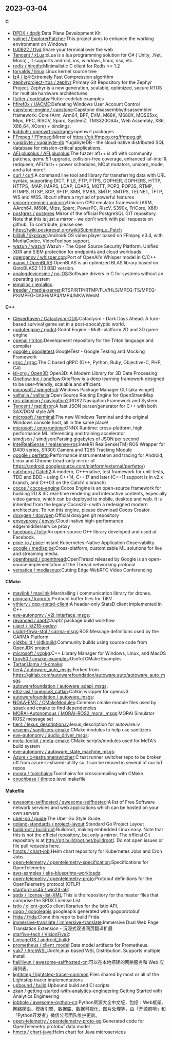 ## 2023-03-04

#### C
* [DPDK / dpdk](https://github.com/DPDK/dpdk):Data Plane Development Kit
* [valinet / ExplorerPatcher](https://github.com/valinet/ExplorerPatcher):This project aims to enhance the working environment on Windows
* [tsl0922 / ttyd](https://github.com/tsl0922/ttyd):Share your terminal over the web
* [Tencent / xLua](https://github.com/Tencent/xLua):xLua is a lua programming solution for C# ( Unity, .Net, Mono) , it supports android, ios, windows, linux, osx, etc.
* [redis / hiredis](https://github.com/redis/hiredis):Minimalistic C client for Redis >= 1.2
* [torvalds / linux](https://github.com/torvalds/linux):Linux kernel source tree
* [lz4 / lz4](https://github.com/lz4/lz4):Extremely Fast Compression algorithm
* [zephyrproject-rtos / zephyr](https://github.com/zephyrproject-rtos/zephyr):Primary Git Repository for the Zephyr Project. Zephyr is a new generation, scalable, optimized, secure RTOS for multiple hardware architectures.
* [flutter / codelabs](https://github.com/flutter/codelabs):Flutter codelab examples
* [hfiref0x / UACME](https://github.com/hfiref0x/UACME):Defeating Windows User Account Control
* [capstone-engine / capstone](https://github.com/capstone-engine/capstone):Capstone disassembly/disassembler framework: Core (Arm, Arm64, BPF, EVM, M68K, M680X, MOS65xx, Mips, PPC, RISCV, Sparc, SystemZ, TMS320C64x, Web Assembly, X86, X86_64, XCore) + bindings.
* [kiddin9 / openwrt-packages](https://github.com/kiddin9/openwrt-packages):openwrt packages
* [FFmpeg / FFmpeg](https://github.com/FFmpeg/FFmpeg):Mirror of https://git.ffmpeg.org/ffmpeg.git
* [yugabyte / yugabyte-db](https://github.com/yugabyte/yugabyte-db):YugabyteDB - the cloud native distributed SQL database for mission-critical applications.
* [AFLplusplus / AFLplusplus](https://github.com/AFLplusplus/AFLplusplus):The fuzzer afl++ is afl with community patches, qemu 5.1 upgrade, collision-free coverage, enhanced laf-intel & redqueen, AFLfast++ power schedules, MOpt mutators, unicorn_mode, and a lot more!
* [curl / curl](https://github.com/curl/curl):A command line tool and library for transferring data with URL syntax, supporting DICT, FILE, FTP, FTPS, GOPHER, GOPHERS, HTTP, HTTPS, IMAP, IMAPS, LDAP, LDAPS, MQTT, POP3, POP3S, RTMP, RTMPS, RTSP, SCP, SFTP, SMB, SMBS, SMTP, SMTPS, TELNET, TFTP, WS and WSS. libcurl offers a myriad of powerful features
* [unicorn-engine / unicorn](https://github.com/unicorn-engine/unicorn):Unicorn CPU emulator framework (ARM, AArch64, M68K, Mips, Sparc, PowerPC, RiscV, S390x, TriCore, X86)
* [postgres / postgres](https://github.com/postgres/postgres):Mirror of the official PostgreSQL GIT repository. Note that this is just a *mirror* - we don't work with pull requests on github. To contribute, please see https://wiki.postgresql.org/wiki/Submitting_a_Patch
* [bilibili / ijkplayer](https://github.com/bilibili/ijkplayer):Android/iOS video player based on FFmpeg n3.4, with MediaCodec, VideoToolbox support.
* [wazuh / wazuh](https://github.com/wazuh/wazuh):Wazuh - The Open Source Security Platform. Unified XDR and SIEM protection for endpoints and cloud workloads.
* [ggerganov / whisper.cpp](https://github.com/ggerganov/whisper.cpp):Port of OpenAI's Whisper model in C/C++
* [xianyi / OpenBLAS](https://github.com/xianyi/OpenBLAS):OpenBLAS is an optimized BLAS library based on GotoBLAS2 1.13 BSD version.
* [analogdevicesinc / no-OS](https://github.com/analogdevicesinc/no-OS):Software drivers in C for systems without an operating system
* [jemalloc / jemalloc](https://github.com/jemalloc/jemalloc):
* [ireader / media-server](https://github.com/ireader/media-server):RTSP/RTP/RTMP/FLV/HLS/MPEG-TS/MPEG-PS/MPEG-DASH/MP4/fMP4/MKV/WebM

#### C++
* [CleverRaven / Cataclysm-DDA](https://github.com/CleverRaven/Cataclysm-DDA):Cataclysm - Dark Days Ahead. A turn-based survival game set in a post-apocalyptic world.
* [godotengine / godot](https://github.com/godotengine/godot):Godot Engine – Multi-platform 2D and 3D game engine
* [openai / triton](https://github.com/openai/triton):Development repository for the Triton language and compiler
* [google / googletest](https://github.com/google/googletest):GoogleTest - Google Testing and Mocking Framework
* [grpc / grpc](https://github.com/grpc/grpc):The C based gRPC (C++, Python, Ruby, Objective-C, PHP, C#)
* [isl-org / Open3D](https://github.com/isl-org/Open3D):Open3D: A Modern Library for 3D Data Processing
* [Oneflow-Inc / oneflow](https://github.com/Oneflow-Inc/oneflow):OneFlow is a deep learning framework designed to be user-friendly, scalable and efficient.
* [microsoft / winget-cli](https://github.com/microsoft/winget-cli):Windows Package Manager CLI (aka winget)
* [valhalla / valhalla](https://github.com/valhalla/valhalla):Open Source Routing Engine for OpenStreetMap
* [ros-planning / navigation2](https://github.com/ros-planning/navigation2):ROS2 Navigation Framework and System
* [Tencent / rapidjson](https://github.com/Tencent/rapidjson):A fast JSON parser/generator for C++ with both SAX/DOM style API
* [microsoft / terminal](https://github.com/microsoft/terminal):The new Windows Terminal and the original Windows console host, all in the same place!
* [microsoft / onnxruntime](https://github.com/microsoft/onnxruntime):ONNX Runtime: cross-platform, high performance ML inferencing and training accelerator
* [simdjson / simdjson](https://github.com/simdjson/simdjson):Parsing gigabytes of JSON per second
* [IntelRealSense / realsense-ros](https://github.com/IntelRealSense/realsense-ros):Intel(R) RealSense(TM) ROS Wrapper for D400 series, SR300 Camera and T265 Tracking Module
* [google / perfetto](https://github.com/google/perfetto):Performance instrumentation and tracing for Android, Linux and Chrome (read-only mirror of https://android.googlesource.com/platform/external/perfetto/)
* [catchorg / Catch2](https://github.com/catchorg/Catch2):A modern, C++-native, test framework for unit-tests, TDD and BDD - using C++14, C++17 and later (C++11 support is in v2.x branch, and C++03 on the Catch1.x branch)
* [cocos / cocos-engine](https://github.com/cocos/cocos-engine):Cocos Engine is an open-source framework for building 2D & 3D real-time rendering and interactive contents, especially video games, which can be deployed to mobile, desktop and web. It is inherited from the legacy Cocos2d-x with a redesigned modern architecture. To run this engine, please download Cocos Creator.
* [doxygen / doxygen](https://github.com/doxygen/doxygen):Official doxygen git repository
* [envoyproxy / envoy](https://github.com/envoyproxy/envoy):Cloud-native high-performance edge/middle/service proxy
* [facebook / folly](https://github.com/facebook/folly):An open-source C++ library developed and used at Facebook.
* [pixie-io / pixie](https://github.com/pixie-io/pixie):Instant Kubernetes-Native Application Observability
* [google / mediapipe](https://github.com/google/mediapipe):Cross-platform, customizable ML solutions for live and streaming media.
* [openthread / openthread](https://github.com/openthread/openthread):OpenThread released by Google is an open-source implementation of the Thread networking protocol
* [versatica / mediasoup](https://github.com/versatica/mediasoup):Cutting Edge WebRTC Video Conferencing

#### CMake
* [mavlink / mavlink](https://github.com/mavlink/mavlink):Marshalling / communication library for drones.
* [pingcap / kvproto](https://github.com/pingcap/kvproto):Protocol buffer files for TiKV
* [vthiery / cpp-statsd-client](https://github.com/vthiery/cpp-statsd-client):A header-only StatsD client implemented in C++
* [eve-autonomy / v2i_interface_msgs](https://github.com/eve-autonomy/v2i_interface_msgs):
* [revanced / aapt2](https://github.com/revanced/aapt2):Aapt2 package build workflow
* [uiaict / ikt218-osdev](https://github.com/uiaict/ikt218-osdev):
* [usdot-fhwa-stol / carma-msgs](https://github.com/usdot-fhwa-stol/carma-msgs):ROS Message definitions used by the CARMA Platform
* [ojdkbuild / ojdkbuild](https://github.com/ojdkbuild/ojdkbuild):Community builds using source code from OpenJDK project
* [microsoft / vcpkg](https://github.com/microsoft/vcpkg):C++ Library Manager for Windows, Linux, and MacOS
* [ttroy50 / cmake-examples](https://github.com/ttroy50/cmake-examples):Useful CMake Examples
* [TartanLlama / tl-cmake](https://github.com/TartanLlama/tl-cmake):
* [tier4 / autoware_auto_msgs](https://github.com/tier4/autoware_auto_msgs):Forked from https://gitlab.com/autowarefoundation/autoware.auto/autoware_auto_msgs
* [autowarefoundation / autoware_adapi_msgs](https://github.com/autowarefoundation/autoware_adapi_msgs):
* [ethz-asl / opencv3_catkin](https://github.com/ethz-asl/opencv3_catkin):Catkin wrapper for opencv3
* [autowarefoundation / autoware_msgs](https://github.com/autowarefoundation/autoware_msgs):
* [NOAA-EMC / CMakeModules](https://github.com/NOAA-EMC/CMakeModules):Common cmake module files used by spack and cmake to find dependencies
* [MORAI-Autonomous / MORAI-ROS2_morai_msgs](https://github.com/MORAI-Autonomous/MORAI-ROS2_morai_msgs):MORAI Simulator ROS2 message set
* [tier4 / lexus_description.iv](https://github.com/tier4/lexus_description.iv):lexus_description for autoware.iv
* [arsenm / sanitizers-cmake](https://github.com/arsenm/sanitizers-cmake):CMake modules to help use sanitizers
* [eve-autonomy / audio_driver_msgs](https://github.com/eve-autonomy/audio_driver_msgs):
* [meta-toolkit / meta-cmake](https://github.com/meta-toolkit/meta-cmake):CMake scripts/modules used for MeTA's build system
* [eve-autonomy / autoware_state_machine_msgs](https://github.com/eve-autonomy/autoware_state_machine_msgs):
* [Azure / c-testrunnerswitcher](https://github.com/Azure/c-testrunnerswitcher):C test runner switcher repo to be broken off from azure-c-shared-utility so it can be reused in several of our IoT repos
* [mosra / toolchains](https://github.com/mosra/toolchains):Toolchains for crosscompiling with CMake.
* [couchbase / tlm](https://github.com/couchbase/tlm):top level makefile

#### Makefile
* [awesome-selfhosted / awesome-selfhosted](https://github.com/awesome-selfhosted/awesome-selfhosted):A list of Free Software network services and web applications which can be hosted on your own servers
* [uber-go / guide](https://github.com/uber-go/guide):The Uber Go Style Guide.
* [golang-standards / project-layout](https://github.com/golang-standards/project-layout):Standard Go Project Layout
* [buildroot / buildroot](https://github.com/buildroot/buildroot):Buildroot, making embedded Linux easy. Note that this is not the official repository, but only a mirror. The official Git repository is at http://git.buildroot.net/buildroot/. Do not open issues or file pull requests here.
* [hmcts / chart-job](https://github.com/hmcts/chart-job):Helm chart repository for Kubernetes Jobs and Cron Jobs
* [open-telemetry / opentelemetry-specification](https://github.com/open-telemetry/opentelemetry-specification):Specifications for OpenTelemetry
* [aws-samples / eks-blueprints-workloads](https://github.com/aws-samples/eks-blueprints-workloads):
* [open-telemetry / opentelemetry-proto](https://github.com/open-telemetry/opentelemetry-proto):Protobuf definitions for the OpenTelemetry protocol (OTLP)
* [stanford-cs45 / win23-a6](https://github.com/stanford-cs45/win23-a6):
* [spdx / license-list-XML](https://github.com/spdx/license-list-XML):This is the repository for the master files that comprise the SPDX License List
* [istio / client-go](https://github.com/istio/client-go):Go client libraries for the Istio API.
* [gogo / googleapis](https://github.com/gogo/googleapis):googleapis generated with gogoprotobuf
* [frida / frida](https://github.com/frida/frida):Clone this repo to build Frida
* [immersive-translate / immersive-translate](https://github.com/immersive-translate/immersive-translate):Immersive Dual Web Page Translation Extension - 沉浸式双语网页翻译扩展
* [starfive-tech / VisionFive2](https://github.com/starfive-tech/VisionFive2):
* [LineageOS / android_build](https://github.com/LineageOS/android_build):
* [prometheus / client_model](https://github.com/prometheus/client_model):Data model artifacts for Prometheus.
* [yuk7 / ArchWSL](https://github.com/yuk7/ArchWSL):ArchLinux based WSL Distribution. Supports multiple install.
* [haiiiiiyun / awesome-selfhosted-cn](https://github.com/haiiiiiyun/awesome-selfhosted-cn):可以在本地搭建的网络服务和 Web 应用列表。
* [lightstep / lightstep-tracer-common](https://github.com/lightstep/lightstep-tracer-common):Files shared by most or all of the Lightstep tracer implementations
* [upbound / build](https://github.com/upbound/build):Upbound build and CI scripts
* [zkan / getting-started-with-analytics-engineering](https://github.com/zkan/getting-started-with-analytics-engineering):Getting Started with Analytics Engineering
* [jobbole / awesome-python-cn](https://github.com/jobbole/awesome-python-cn):Python资源大全中文版，包括：Web框架、网络爬虫、模板引擎、数据库、数据可视化、图片处理等，由「开源前哨」和「Python开发者」微信公号团队维护更新。
* [open-telemetry / opentelemetry-proto-go](https://github.com/open-telemetry/opentelemetry-proto-go):Generated code for OpenTelemetry protobuf data model
* [hmcts / chart-java](https://github.com/hmcts/chart-java):Helm chart for Java microservices
